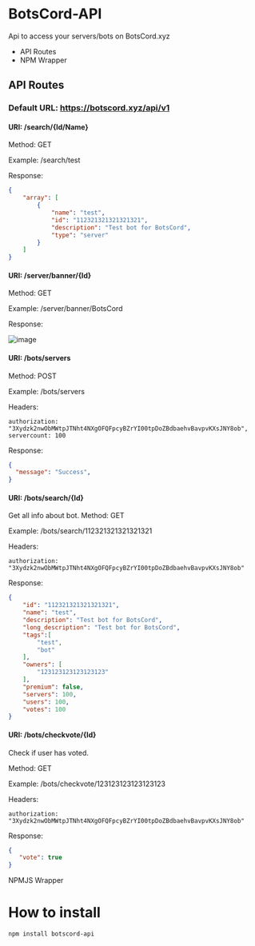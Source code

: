 # BotsCord-API
Api to access your servers/bots on BotsCord.xyz 

- API Routes
- NPM Wrapper
## API Routes
### Default URL: https://botscord.xyz/api/v1

#### URI: /search/{Id/Name}

Method: GET

Example: /search/test

Response: 
```json
{
    "array": [
        {
            "name": "test",
            "id": "112321321321321321",
            "description": "Test bot for BotsCord",
            "type": "server"
        }
    ]
}
```

#### URI: /server/banner/{Id}

Method: GET

Example: /server/banner/BotsCord

Response: 

![image](https://user-images.githubusercontent.com/88144943/184626517-7c555f48-2c42-4db3-89c9-ab2ffed27dd2.png)

#### URI: /bots/servers

Method: POST

Example: /bots/servers

Headers: 
```
authorization: "3Xydzk2nwObMWtpJTNht4NXgOFQFpcyBZrYI00tpDoZBdbaehvBavpvKXsJNY8ob",
servercount: 100
```

Response: 
```json
{
  "message": "Success",
}
```

#### URI: /bots/search/{Id}

Get all info about bot.
Method: GET

Example: /bots/search/112321321321321321

Headers: 
```
authorization: "3Xydzk2nwObMWtpJTNht4NXgOFQFpcyBZrYI00tpDoZBdbaehvBavpvKXsJNY8ob"
```

Response: 
```json
{
    "id": "112321321321321321",
    "name": "test",
    "description": "Test bot for BotsCord",
    "long_description": "Test bot for BotsCord",
    "tags":[
        "test",
        "bot"
    ],
    "owners": [
        "123123123123123123"
    ],
    "premium": false,
    "servers": 100,
    "users": 100,
    "votes": 100
}
```

#### URI: /bots/checkvote/{Id}

Check if user has voted.

Method: GET

Example: /bots/checkvote/123123123123123123

Headers: 
```
authorization: "3Xydzk2nwObMWtpJTNht4NXgOFQFpcyBZrYI00tpDoZBdbaehvBavpvKXsJNY8ob"
```

Response: 
```json
{
   "vote": true
}
```


NPMJS Wrapper
# How to install

```bash
npm install botscord-api
```
